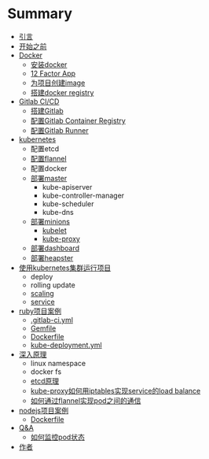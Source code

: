 # Summary

* [引言](README.md)
* [开始之前](kai-shi-zhi-qian.md)
* [Docker](docker.md)
  * [安装docker](docker/an-zhuang-docker.md)
  * [12 Factor App](docker/12-factor-app.md)
  * [为项目创建image](docker/wei-xiangmu-chuang-jian-image.md)
  * [搭建docker registry](docker/da-jian-docker-registry.md)
* [Gitlab CI/CD](da-jian-gitlab.md)
  * [搭建Gitlab](da-jian-gitlab/da-jian-gitlab.md)
  * [配置Gitlab Container Registry](da-jian-gitlab/pei-zhi-gitlab-container-registry.md)
  * [配置Gitlab Runner](da-jian-gitlab/pei-zhi-gitlab-runner.md)
* [kubernetes](kubernetes.md)
  * 配置etcd
  * [配置flannel](kubernetes/flannel.md)
  * 配置docker
  * [部署master](kubernetes/bu-shu-master.md)
    * kube-apiserver
    * kube-controller-manager
    * kube-scheduler
    * kube-dns
  * [部署minions](kubernetes/bu-shu-slave.md)
    * [kubelet](kubernetes/bu-shu-slave/kube-let.md)
    * [kube-proxy](kubernetes/bu-shu-slave/kube-proxy.md)
  * [部署dashboard](kubernetes/bu-shu-dashboard.md)
  * [部署heapster](kubernetes/bu-shu-heapster.md)
* [使用kubernetes集群运行项目](bu-shu-di-yi-ge-xiang-mu.md)
  * deploy
  * rolling update
  * [scaling](bu-shu-di-yi-ge-xiang-mu/scaling.md)
  * [service](bu-shu-di-yi-ge-xiang-mu/service.md)
* [ruby项目案例](an-li.md)
  * [.gitlab-ci.yml](an-li/gitlab-ciyml.md)
  * [Gemfile](an-li/gemfile.md)
  * [Dockerfile](an-li/dockerfile.md)
  * [kube-deployment.yml](an-li/kube-deploymentyml.md)
* [深入原理](shen-ru-yuan-li.md)
  * linux namespace
  * docker fs
  * [etcd原理](shen-ru-yuan-li/etcd.md)
  * [kube-proxy如何用iptables实现service的load balance](shen-ru-yuan-li/iptable-load-balance.md)
  * [如何通过flannel实现pod之间的通信](shen-ru-yuan-li/flannel.md)
* [nodejs项目案例](nodejsxiang-mu-an-li.md)
  * [Dockerfile](dockerfile.md)
* [Q&A](Q&A.md)
  * [如何监控pod状态](Q&A/ru-he-jian-kong-pod-zhuang-tai.md) 
* [作者](zuo-zhe.md)

